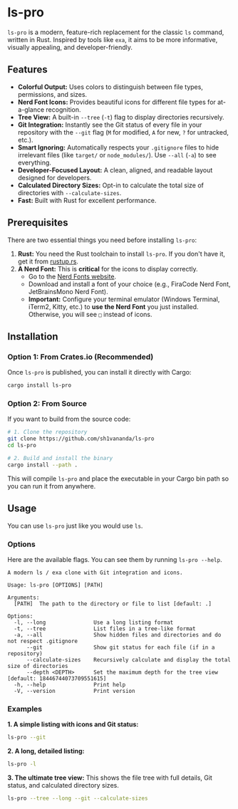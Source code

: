 # ls-pro

`ls-pro` is a modern, feature-rich replacement for the classic `ls` command, written in Rust. Inspired by tools like `exa`, it aims to be more informative, visually appealing, and developer-friendly.



## Features

*   **Colorful Output:** Uses colors to distinguish between file types, permissions, and sizes.
*   **Nerd Font Icons:** Provides beautiful icons for different file types for at-a-glance recognition.
*   **Tree View:** A built-in `--tree` (`-t`) flag to display directories recursively.
*   **Git Integration:** Instantly see the Git status of every file in your repository with the `--git` flag (`M` for modified, `A` for new, `?` for untracked, etc.).
*   **Smart Ignoring:** Automatically respects your `.gitignore` files to hide irrelevant files (like `target/` or `node_modules/`). Use `--all` (`-a`) to see everything.
*   **Developer-Focused Layout:** A clean, aligned, and readable layout designed for developers.
*   **Calculated Directory Sizes:** Opt-in to calculate the total size of directories with `--calculate-sizes`.
*   **Fast:** Built with Rust for excellent performance.

## Prerequisites

There are two essential things you need before installing `ls-pro`:

1.  **Rust:** You need the Rust toolchain to install `ls-pro`. If you don't have it, get it from [rustup.rs](https://rustup.rs/).
2.  **A Nerd Font:** This is **critical** for the icons to display correctly.
    *   Go to the [Nerd Fonts website](https://www.nerdfonts.com/font-downloads).
    *   Download and install a font of your choice (e.g., FiraCode Nerd Font, JetBrainsMono Nerd Font).
    *   **Important:** Configure your terminal emulator (Windows Terminal, iTerm2, Kitty, etc.) to **use the Nerd Font** you just installed. Otherwise, you will see `□` instead of icons.

## Installation

### Option 1: From Crates.io (Recommended)

Once `ls-pro` is published, you can install it directly with Cargo:
```bash
cargo install ls-pro
```

### Option 2: From Source

If you want to build from the source code:
```bash
# 1. Clone the repository
git clone https://github.com/sh1vananda/ls-pro
cd ls-pro

# 2. Build and install the binary
cargo install --path .
```
This will compile `ls-pro` and place the executable in your Cargo bin path so you can run it from anywhere.

## Usage

You can use `ls-pro` just like you would use `ls`.

### Options

Here are the available flags. You can see them by running `ls-pro --help`.

```
A modern ls / exa clone with Git integration and icons.

Usage: ls-pro [OPTIONS] [PATH]

Arguments:
  [PATH]  The path to the directory or file to list [default: .]

Options:
  -l, --long               Use a long listing format
  -t, --tree               List files in a tree-like format
  -a, --all                Show hidden files and directories and do not respect .gitignore
      --git                Show git status for each file (if in a repository)
      --calculate-sizes    Recursively calculate and display the total size of directories
      --depth <DEPTH>      Set the maximum depth for the tree view [default: 18446744073709551615]
  -h, --help               Print help
  -V, --version            Print version
```

### Examples

**1. A simple listing with icons and Git status:**
```bash
ls-pro --git
```

**2. A long, detailed listing:**
```bash
ls-pro -l
```


**3. The ultimate tree view:**
This shows the file tree with full details, Git status, and calculated directory sizes.
```bash
ls-pro --tree --long --git --calculate-sizes
```
